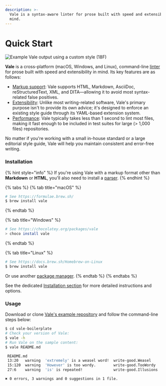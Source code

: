 ```yaml
---
description: >-
  Vale is a syntax-aware linter for prose built with speed and extensibility in
  mind.
---
```


# Quick Start



![Example Vale output using a custom style \(18F\)](https://user-images.githubusercontent.com/8785025/71751520-ab91fa00-2e30-11ea-9e67-6e2babb5d0ee.png)

**Vale** is a cross-platform \(macOS, Windows, and Linux\), command-line [linter](https://en.wikipedia.org/wiki/Lint_%28software%29) for prose built with speed and extensibility in mind. Its key features are as follows:

* [Markup support](markup.md): Vale supports HTML, Markdown, AsciiDoc, reStructuredText, XML, and DITA—allowing it to avoid most syntax-related false positives.
* [Extensibility](styles.md): Unlike most writing-related software, Vale's primary purpose isn't to provide its own advice; it's designed to enforce an existing style guide through its YAML-based extension system.
* [Performance](https://gist.github.com/jdkato/02bb9db72cf6d36c7a52d8b075bdb5df#file-perf-md): Vale typically takes less than 1 second to lint most files, making it fast enough to be included in test suites for large \(&gt; 1,000 files\) repositories.

No matter if you're working with a small in-house standard or a large editorial style guide, Vale will help you maintain consistent and error-free writing.

### Installation

{% hint style="info" %}
If you're using Vale with a markup format other than **Markdown** or **HTML**, you'll also need to install a [parser](markup.md).
{% endhint %}

{% tabs %}
{% tab title="macOS" %}
```bash
# See https://formulae.brew.sh/
$ brew install vale
```
{% endtab %}

{% tab title="Windows" %}
```bash
# See https://chocolatey.org/packages/vale
> choco install vale
```
{% endtab %}

{% tab title="Linux" %}
```bash
# See https://docs.brew.sh/Homebrew-on-Linux
$ brew install vale
```

Or use another [package manager](https://repology.org/project/vale/versions).
{% endtab %}
{% endtabs %}

See the dedicated [Installation section](installation.md) for more detailed instructions and options.

### Usage

Download or clone [Vale's example repository](https://github.com/errata-ai/vale-boilerplate) and follow the command-line steps below:

```bash
$ cd vale-boilerplate
# Check your version of Vale:
$ vale -h
# Run Vale on the sample content:
$ vale README.md

 README.md
 13:20   warning  'extremely' is a weasel word!  write-good.Weasel    
 15:120  warning  'However' is too wordy.        write-good.TooWordy  
 27:6    warning  'is' is repeated!              write-good.Illusions 

✖ 0 errors, 3 warnings and 0 suggestions in 1 file.
```

